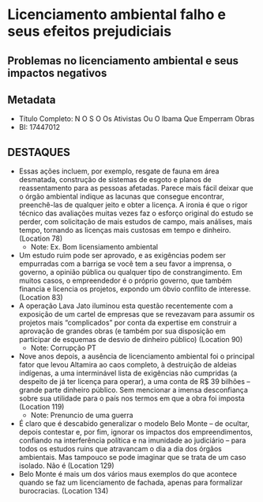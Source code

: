 # Licenciamento ambiental falho e seus efeitos prejudiciais
## Problemas no licenciamento ambiental e seus impactos negativos

## Metadata

- Título Completo: N O S O Os Ativistas Ou O Ibama Que Emperram Obras
- BI: 17447012

## DESTAQUES

- Essas ações incluem, por exemplo, resgate de fauna em área desmatada, construção de sistemas de esgoto e planos de reassentamento para as pessoas afetadas. Parece mais fácil deixar que o órgão ambiental indique as lacunas que consegue encontrar, preenchê-las de qualquer jeito e obter a licença. A ironia é que o rigor técnico das avaliações muitas vezes faz o esforço original do estudo se perder, com solicitação de mais estudos de campo, mais análises, mais tempo, tornando as licenças mais custosas em tempo e dinheiro. (Location 78)
    - Note: Ex. Bom licensiamento ambiental
- Um estudo ruim pode ser aprovado, e as exigências podem ser empurradas com a barriga se você tem a seu favor a imprensa, o governo, a opinião pública ou qualquer tipo de constrangimento. Em muitos casos, o empreendedor é o próprio governo, que também financia e licencia os projetos, expondo um óbvio conflito de interesse. (Location 83)
- A operação Lava Jato iluminou esta questão recentemente com a exposição de um cartel de empresas que se revezavam para assumir os projetos mais “complicados” por conta da expertise em construir a aprovação de grandes obras (e também por sua disposição em participar de esquemas de desvio de dinheiro público) (Location 90)
    - Note: Corrupção PT
- Nove anos depois, a ausência de licenciamento ambiental foi o principal fator que levou Altamira ao caos completo, à destruição de aldeias indígenas, a uma interminável lista de exigências não cumpridas (a despeito de já ter licença para operar), a uma conta de R$ 39 bilhões – grande parte dinheiro público. Sem mencionar a imensa desconfiança sobre sua utilidade para o país nos termos em que a obra foi imposta (Location 119)
    - Note: Prenuncio de uma guerra
- É claro que é descabido generalizar o modelo Belo Monte – de ocultar, depois contestar e, por fim, ignorar os impactos dos empreendimentos, confiando na interferência política e na imunidade ao judiciário – para todos os estudos ruins que atravancam o dia a dia dos órgãos ambientais. Mas tampouco se pode imaginar que se trata de um caso isolado. Não é (Location 129)
- Belo Monte é mais um dos vários maus exemplos do que acontece quando se faz um licenciamento de fachada, apenas para formalizar burocracias. (Location 134)
